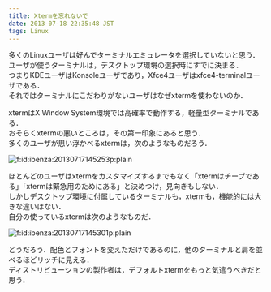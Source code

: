 ```yaml
---
title: Xtermを忘れないで
date: 2013-07-18 22:35:48 JST
tags: Linux
---
```


多くのLinuxユーザは好んでターミナルエミュレータを選択していないと思う．  
ユーザが使うターミナルは，デスクトップ環境の選択時にすでに決まる．  
つまりKDEユーザはKonsoleユーザであり，Xfce4ユーザはxfce4-terminalユーザである．  
それではターミナルにこだわりがないユーザはなぜxtermを使わないのか．

xtermはX Window System環境では高確率で動作する，軽量型ターミナルである．  
おそらくxtermの悪いところは，その第一印象にあると思う．  
多くのユーザが思い浮かべるxtermは，次のようなものだろう．

<span itemscope itemtype="http://schema.org/Photograph"><img src="/2013/07/18/20130717145253.png" alt="f:id:ibenza:20130717145253p:plain" title="f:id:ibenza:20130717145253p:plain" class="hatena-fotolife" itemprop="image"></span>

ほとんどのユーザはxtermをカスタマイズするまでもなく「xtermはチープである」「xtermは緊急用のためにある」と決めつけ，見向きもしない．  
しかしデスクトップ環境に付属しているターミナルも，xtermも，機能的には大きな違いはない．  
自分の使っているxtermは次のようなものだ．

<span itemscope itemtype="http://schema.org/Photograph"><img src="/2013/07/18/20130717145301.png" alt="f:id:ibenza:20130717145301p:plain" title="f:id:ibenza:20130717145301p:plain" class="hatena-fotolife" itemprop="image"></span>

どうだろう．配色とフォントを変えただけであるのに，他のターミナルと肩を並べるほどリッチに見える．  
ディストリビューションの製作者は，デフォルトxtermをもっと気遣うべきだと思う．

